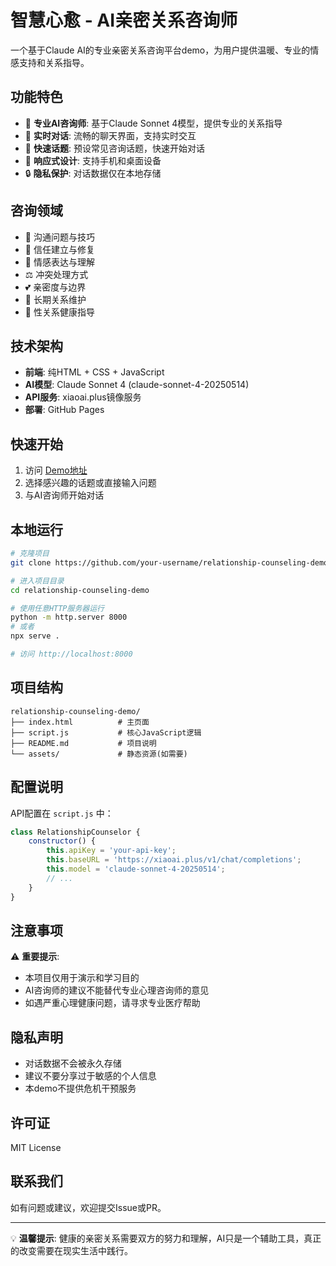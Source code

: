 # 智慧心愈 - AI亲密关系咨询师

一个基于Claude AI的专业亲密关系咨询平台demo，为用户提供温暖、专业的情感支持和关系指导。

## 功能特色

- 🤖 **专业AI咨询师**: 基于Claude Sonnet 4模型，提供专业的关系指导
- 💬 **实时对话**: 流畅的聊天界面，支持实时交互
- 🎯 **快速话题**: 预设常见咨询话题，快速开始对话
- 📱 **响应式设计**: 支持手机和桌面设备
- 🔒 **隐私保护**: 对话数据仅在本地存储

## 咨询领域

- 💬 沟通问题与技巧
- 🤝 信任建立与修复  
- 💝 情感表达与理解
- ⚖️ 冲突处理方式
- 💕 亲密度与边界
- 🌱 长期关系维护
- 🌹 性关系健康指导

## 技术架构

- **前端**: 纯HTML + CSS + JavaScript
- **AI模型**: Claude Sonnet 4 (claude-sonnet-4-20250514)
- **API服务**: xiaoai.plus镜像服务
- **部署**: GitHub Pages

## 快速开始

1. 访问 [Demo地址](https://your-username.github.io/relationship-counseling-demo/)
2. 选择感兴趣的话题或直接输入问题
3. 与AI咨询师开始对话

## 本地运行

```bash
# 克隆项目
git clone https://github.com/your-username/relationship-counseling-demo.git

# 进入项目目录
cd relationship-counseling-demo

# 使用任意HTTP服务器运行
python -m http.server 8000
# 或者
npx serve .

# 访问 http://localhost:8000
```

## 项目结构

```
relationship-counseling-demo/
├── index.html          # 主页面
├── script.js           # 核心JavaScript逻辑
├── README.md           # 项目说明
└── assets/             # 静态资源(如需要)
```

## 配置说明

API配置在 `script.js` 中：

```javascript
class RelationshipCounselor {
    constructor() {
        this.apiKey = 'your-api-key';
        this.baseURL = 'https://xiaoai.plus/v1/chat/completions';
        this.model = 'claude-sonnet-4-20250514';
        // ...
    }
}
```

## 注意事项

⚠️ **重要提示**: 
- 本项目仅用于演示和学习目的
- AI咨询师的建议不能替代专业心理咨询师的意见
- 如遇严重心理健康问题，请寻求专业医疗帮助

## 隐私声明

- 对话数据不会被永久存储
- 建议不要分享过于敏感的个人信息
- 本demo不提供危机干预服务

## 许可证

MIT License

## 联系我们

如有问题或建议，欢迎提交Issue或PR。

---

💡 **温馨提示**: 健康的亲密关系需要双方的努力和理解，AI只是一个辅助工具，真正的改变需要在现实生活中践行。